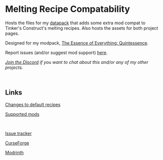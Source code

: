 # Melting Recipe Compatability

Hosts the files for my [datapack](https://www.curseforge.com/minecraft/data-packs/melting-recipe-compatibility) that adds some extra mod compat to Tinker's Construct's melting recipes. Also hosts the assets for both project pages.

Designed for my modpack, [The Essence of Everything: Quintessence](https://www.curseforge.com/minecraft/modpacks/teoe-2).

Report issues (and/or suggest mod support) [here](https://github.com/vizthex123/MeltingRecipeCompat/issues).

*[Join the Discord](https://discord.com/invite/NtwzA6X) if you want to chat about this and/or any of my other projects.*

<br />

## Links

[Changes to default recipes](https://github.com/vizthex123/MeltingRecipeCompat/wiki/Vanilla-changes)

[Supported mods](https://github.com/vizthex123/MeltingRecipeCompat/wiki/Mod-support)

<br />

[Issue tracker](https://github.com/vizthex123/MeltingRecipeCompat/issues)

[CurseForge](https://www.curseforge.com/minecraft/data-packs/melting-recipe-compatibility)

[Modrinth](https://modrinth.com/datapack/melting-recipe-compatibility)
